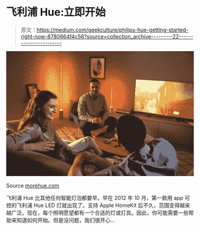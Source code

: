 # 飞利浦 Hue:立即开始

> 原文：<https://medium.com/geekculture/philips-hue-getting-started-right-now-8780664f4c56?source=collection_archive---------22----------------------->

![](img/7d5b724aa6e64269a351eacfcdc2ba0f.png)

Source [morehue.com](https://morehue.com/philips-hue-getting-started/)

飞利浦 Hue 比其他任何智能灯泡都要早。早在 2012 年 10 月，第一款用 app 可控的飞利浦 Hue LED 灯就出现了。支持 Apple HomeKit 后不久，范围变得越来越广泛。现在，每个照明愿望都有一个合适的灯或灯具。因此，你可能需要一些帮助来知道如何开始。但是没问题，我们很开心…
